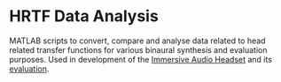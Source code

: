 # HRTF Data Analysis
MATLAB scripts to convert, compare and analyse data related to head related transfer functions for various binaural synthesis and evaluation purposes. Used in development of the [Immersive Audio Headset](https://github.com/rishi-s/Immersive-Audio-Headset) and its [evaluation](https://qmro.qmul.ac.uk/xmlui/bitstream/handle/123456789/57820/Skukla%20Real-time%20binaural%202019%20Accepted.pdf?sequence=4&isAllowed=y).
